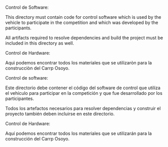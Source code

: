 Control de Software:

This directory must contain code for control software which is used by the vehicle to participate in the competition and which was developed by the participants.

All artifacts required to resolve dependencies and build the project must be included in this directory as well.

Control de Hardware:

Aquì podemos encontrar todos los materiales que se utilizaròn para la construcciòn del Carrp Osoyo.


Control de software:

Este directorio debe contener el código del software de control que utiliza el vehículo para participar en la competición y que fue desarrollado por los participantes.

Todos los artefactos necesarios para resolver dependencias y construir el proyecto también deben incluirse en este directorio.

Control de Hardware:

Aquí podemos encontrar todos los materiales que se utilizarán para la construcción del Carrp Osoyo.
